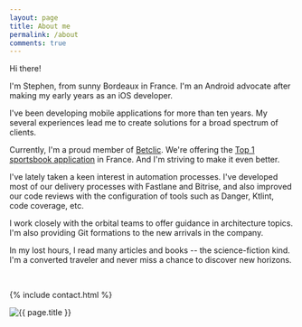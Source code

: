```yaml
---
layout: page
title: About me
permalink: /about
comments: true
---
```


<div class="row justify-content-between">
<div class="col-md-8 pr-5">

<p>Hi there!</p>

<p>I'm Stephen, from sunny Bordeaux in France. I'm an Android advocate after making my early years as an iOS developer.</p>

<p>I've been developing mobile applications for more than ten years. My several experiences lead me to create solutions for a broad spectrum of clients.</p>

<p>Currently, I'm a proud member of <a href="https://twitter.com/Betclic?ref_src=twsrc%5Egoogle%7Ctwcamp%5Eserp%7Ctwgr%5Eauthor">Betclic</a>. We're offering the <a href="https://play.google.com/store/apps/details?id=sport.android.betclic.fr">Top 1 sportsbook application</a> in France. And I'm striving to make it even better.</p>

<p>I've lately taken a keen interest in automation processes. I've developed most of our delivery processes with Fastlane and Bitrise, and also improved our code reviews with the configuration of tools such as Danger, Ktlint, code coverage, etc.</p>

<p>I work closely with the orbital teams to offer guidance in architecture topics. I'm also providing Git formations to the new arrivals in the company.</p>

<p>In my lost hours, I read many articles and books -- the science-fiction kind. I'm a converted traveler and never miss a chance to discover new horizons.</p>

<br />

{% include contact.html %}

</div>

<div class="col-md-4">
  <img class="featured-image img-fluid" src="{{ site.baseurl }}/assets/images/me.jpg" alt="{{ page.title }}">
</div>
</div>
